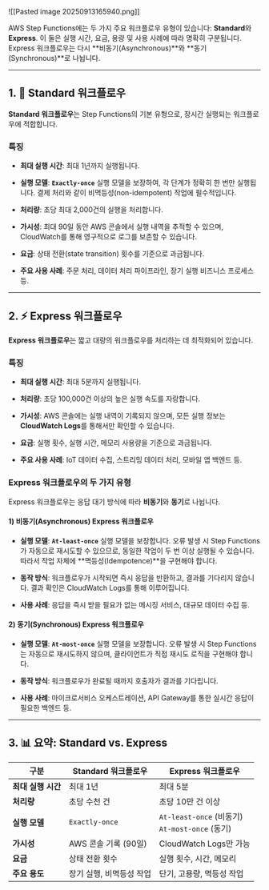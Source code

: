 
![[Pasted image 20250913165940.png]]

AWS Step Functions에는 두 가지 주요 워크플로우 유형이 있습니다: **Standard**와 **Express**. 이 둘은 실행 시간, 요금, 용량 및 사용 사례에 따라 명확히 구분됩니다. Express 워크플로우는 다시 **비동기(Asynchronous)**와 **동기(Synchronous)**로 나뉩니다.

---

## 1. 🚀 Standard 워크플로우

**Standard 워크플로우**는 Step Functions의 기본 유형으로, 장시간 실행되는 워크플로우에 적합합니다.

### 특징

- **최대 실행 시간**: 최대 1년까지 실행됩니다.
    
- **실행 모델**: **`Exactly-once`** 실행 모델을 보장하여, 각 단계가 정확히 한 번만 실행됩니다. 결제 처리와 같이 비멱등성(non-idempotent) 작업에 필수적입니다.
    
- **처리량**: 초당 최대 2,000건의 실행을 처리합니다.
    
- **가시성**: 최대 90일 동안 AWS 콘솔에서 실행 내역을 추적할 수 있으며, CloudWatch를 통해 영구적으로 로그를 보존할 수 있습니다.
    
- **요금**: 상태 전환(state transition) 횟수를 기준으로 과금됩니다.
    
- **주요 사용 사례**: 주문 처리, 데이터 처리 파이프라인, 장기 실행 비즈니스 프로세스 등.
    

---

## 2. ⚡️ Express 워크플로우

**Express 워크플로우**는 짧고 대량의 워크플로우를 처리하는 데 최적화되어 있습니다.

### 특징

- **최대 실행 시간**: 최대 5분까지 실행됩니다.
    
- **처리량**: 초당 100,000건 이상의 높은 실행 속도를 자랑합니다.
    
- **가시성**: AWS 콘솔에는 실행 내역이 기록되지 않으며, 모든 실행 정보는 **CloudWatch Logs**를 통해서만 확인할 수 있습니다.
    
- **요금**: 실행 횟수, 실행 시간, 메모리 사용량을 기준으로 과금됩니다.
    
- **주요 사용 사례**: IoT 데이터 수집, 스트리밍 데이터 처리, 모바일 앱 백엔드 등.
    

### Express 워크플로우의 두 가지 유형

Express 워크플로우는 응답 대기 방식에 따라 **비동기**와 **동기**로 나뉩니다.

#### 1) 비동기(Asynchronous) Express 워크플로우

- **실행 모델**: **`At-least-once`** 실행 모델을 보장합니다. 오류 발생 시 Step Functions가 자동으로 재시도할 수 있으므로, 동일한 작업이 두 번 이상 실행될 수 있습니다. 따라서 작업 자체에 **멱등성(Idempotence)**을 구현해야 합니다.
    
- **동작 방식**: 워크플로우가 시작되면 즉시 응답을 반환하고, 결과를 기다리지 않습니다. 결과 확인은 CloudWatch Logs를 통해 이루어집니다.
    
- **사용 사례**: 응답을 즉시 받을 필요가 없는 메시징 서비스, 대규모 데이터 수집 등.
    

#### 2) 동기(Synchronous) Express 워크플로우

- **실행 모델**: **`At-most-once`** 실행 모델을 보장합니다. 오류 발생 시 Step Functions는 자동으로 재시도하지 않으며, 클라이언트가 직접 재시도 로직을 구현해야 합니다.
    
- **동작 방식**: 워크플로우가 완료될 때까지 호출자가 결과를 기다립니다.
    
- **사용 사례**: 마이크로서비스 오케스트레이션, API Gateway를 통한 실시간 응답이 필요한 백엔드 등.
    

---

## 3. 📊 요약: Standard vs. Express

|구분|**Standard 워크플로우**|**Express 워크플로우**|
|---|---|---|
|**최대 실행 시간**|최대 1년|최대 5분|
|**처리량**|초당 수천 건|초당 10만 건 이상|
|**실행 모델**|`Exactly-once`|`At-least-once` (비동기)<br>`At-most-once` (동기)|
|**가시성**|AWS 콘솔 기록 (90일)|CloudWatch Logs만 가능|
|**요금**|상태 전환 횟수|실행 횟수, 시간, 메모리|
|**주요 용도**|장기 실행, 비멱등성 작업|단기, 고용량, 멱등성 작업|